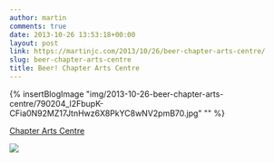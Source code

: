 ```yaml
---
author: martin
comments: true
date: 2013-10-26 13:53:18+00:00
layout: post
link: https://martinjc.com/2013/10/26/beer-chapter-arts-centre/
slug: beer-chapter-arts-centre
title: Beer! Chapter Arts Centre
---
```


{% insertBlogImage "img/2013-10-26-beer-chapter-arts-centre/790204_l2FbupK-CFia0N92MZ17JtnHwz6X8PkYC8wNV2pmB70.jpg" "" %}


[Chapter Arts Centre](http://foursquare.com/v/4b57213ef964a520862728e3)




![](https://maps.google.com/maps/api/staticmap?center=51.482973085700024,-3.2034158706665035&zoom=16&size=710x440&maptype=roadmap&sensor=false&markers=color:red%7C51.482973085700024,-3.2034158706665035)
